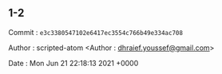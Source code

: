 ## 1-2 

 Commit : `e3c3380547102e6417ec3554c766b49e334ac708`

 Author : scripted-atom <Author : dhraief.youssef@gmail.com> 

 Date 	: Mon Jun 21 22:18:13 2021 +0000 


